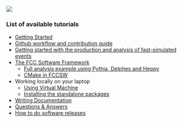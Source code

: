 

<a href="https://cern.ch/swanserver/cgi-bin/go?projurl=https://github.com/HEP-FCC/fcc-tutorials.git" target="_blank"><img src="http://swanserver.web.cern.ch/swanserver/images/badge_swan_white_150.png"/></a>

### List of available tutorials

- [Getting Started](./FccSoftwareGettingStarted.md)
- [Github workflow and contribution guide](./FccSoftwareGit.md)
- [Getting started with the production and analysis of fast-simulated events](./FccSoftwareGettingStartedFastSim.md)
- [The FCC Software Framework](./FccSoftwareFramework.md)
    - [Full analysis example using Pythia, Delphes and Heppy](./FccFullAnalysis.md)
    - [CMake in FCCSW](./FccCMakeGuide.md)
- Working locally on your laptop
    - [Using Virtual Machine](./FccVirtualMachine.md)
    - [Installing the standalone packages](./installing-fcc.md)
- [Writing Documentation](./FccDocPage.md)
- [Questions & Answers](https:/cern.ch/fccsw-forum)
- [How to do software releases](./releases.md)
